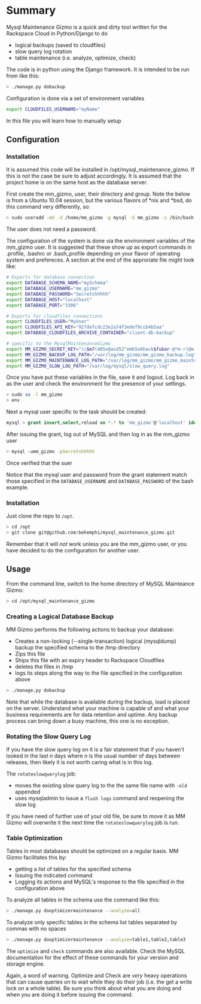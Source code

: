 # Summary

Mysql Maintenance Gizmo is a quick and dirty tool written for the Rackspace Cloud in Python/Django to do 
* logical backups (saved to cloudfiles)
* slow query log rotation
* table maintenance (i.e. analyze, optimize, check)

The code is in python using the Django framework.  It is intended to be run from like this:

```bash
> ./manage.py dobackup
```

Configuration is done via a set of environment variables

```bash
export CLOUDFILES_USERNAME="myName"
```

In this file you will learn how to manually setup 

## Configuration

### Installation
It is assumed this code will be installed in /opt/mysql_maintenance_gizmo.  If this is not the case be 
sure to adjust accordingly.  It is assumed that the project home is on the same host as the database server.

First create the mm_gizmo, user, their directory and group.  Note the below is from a Ubuntu 10.04 session,
but the various flavors of *nix and *bsd, do this command very differently, so:

```bash
> sudo useradd -mU -d /home/mm_gizmo -g mysql -G mm_gizmo -s /bin/bash mm_gizmo
```

The user does not need a password.

The configuration of the system is done via the environment variables of the mm_gizmo user.  It is 
suggested that these show up as export commands in .profile, .bashrc or .bash_profile depending on
your flavor of operating system and prefereces.  A section at the end of the approriate file might 
look like:

```bash
# Exports for database connection
export DATABASE_SCHEMA_NAME="mySchema"
export DATABASE_USERNAME="mm_gizmo"
export DATABASE_PASSWORD="Secretshhhhh"
export DATABASE_HOST="localhost"
export DATABASE_PORT="3306"

# Exports for cloudfiles connections
export CLOUDFILES_USER="MyUser"
export CLOUDFILES_API_KEY="927defcdc23e2a74f3edef9ccb4b5aa"
export DATABASE_CLOUDFILES_ARCHIVE_CONTAINER="client-db-backup"

# specific to the MysqlMaintenanceGizmo
export MM_GIZMO_SECRET_KEY="(c$m7(405v@asd52^emb5o6hack$fubar-@*m-r)@m-hc0&mmm"
export MM_GIZMO_BACKUP_LOG_PATH="/var/log/mm_gizmo/mm_gizmo_backup.log"
export MM_GIZMO_MAINTENANCE_LOG_PATH="/var/log/mm_gizmo/mm_gizmo_maintenance.log"
export MM_GIZMO_SLOW_LOG_PATH="/var/log/mysql/slow_query.log"
```

Once you have put these variables in the file, save it and logout.  Log back in as the user and check the 
environment for the presence of your settings.

```bash
> sudo su -l mm_gizmo
> env
```

Next a mysql user specific to the task should be created:

```sql
mysql > grant insert,select,reload on *.* to 'mm_gizmo'@'localhost' identified by 'Secretshhhhh'
```

After issuing the grant, log out of MySQL and then log in as the mm_gizmo user

```bash
> mysql -umm_gizmo -pSecretshhhhh
```

Once verified that the suer 

Notice that the mysql user and password from the grant statement match those specified in the `DATABASE_USERNAME` 
and `DATABASE_PASSWORD` of the bash example.

### Installation
Just clone the repo to `/opt`.

```bash
> cd /opt
> git clone git@github.com:behemphi/mysql_maintenance_gizmo.git
```

Remember that it will _not_ work unless you are the mm_gizmo user, or you have decided to do the configuration 
for another user.

## Usage
From the command line, switch to the home directory of MySQL Mainteance Gizmo:

```bash
> cd /opt/mysql_maintenance_gizmo
```

### Creating a Logical Database Backup
MM Gizmo performs the following actions to backup your database:
* Creates a non-locking (--single-transaction) logical (mysqldump) backup the specified schema to the /tmp directory
* Zips this file
* Ships this file with an expiry header to Rackspace Cloudfiles
* deletes the files in /tmp
* logs its steps along the way to the file specified in the configuration above
 
```bash
> ./manage.py dobackup
```

Note that while the database is available during the backup, load is placed on the server.  Understand what your
machine is capable of and what your business requirements are for data retention and uptime.  Any backup process can 
bring down a busy machine, this one is no exception.

### Rotating the Slow Query Log
If you have the slow query log on it is a fair statement that if you haven't looked in the last _n_ days where _n_ is
the usual number of days between releases, then likely it is not worth caring what is in this log.  

The `rotateslowquerylog` job:
* moves the existing slow query log to the the same file name with `-old` appended
* uses mysqladmin to issue a `flush logs` command and reopening the slow log

If you have need of further use of your old file, be sure to move it as MM Gizmo will overwrite it the next time
the `rotateslowquerylog` job is run.

### Table Optimization
Tables in most databases should be optimized on a regular basis. MM Gizmo facilitates this by:
* getting a list of tables for the specified schema
* Issuing the indicated command 
* Logging its actions and MySQL's response to the file specified in the configuration above

To analyze all tables in the schema use the command like this:
```bash
> ./manage.py dooptimizermaintenance --analyze=all
```
To analyze only specific tables in the schema list tables separated by commas with no spaces
```bash
> ./manage.py dooptimizermaintenance --analyze=table1,table2,table3
```

The `optimize` and `check` commands are also available.  Check the MySQL documentation for the effect of
these commands for your version and storage engine.  

Again, a word of warning.  Optimize and Check are _very_ heavy operations that can cause queries on to 
wait while they do their job (i.e. the get a write lock on a whole table).  Be sure you think about what 
you are doing and when you are doing it before issuing the command.


